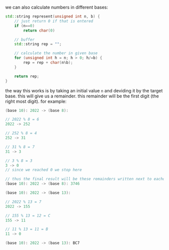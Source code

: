 we can also calculate numbers in different bases:
```c++
std::string represent(unsigned int n, b) {
	// just return 0 if that is entered
	if (n==0) 
		return char(0)

	// buffer
	std::string rep = "";

	// calculate the number in given base
	for (unsigned int h = n; h > 0; h/=b) {
		rep = rep + char(n%b);
	}

	return rep;
}
```

the way this works is by taking an initial value `n` and deviding it by the target base. this will give us a remainder. this remainder will be the first digit (the right most digit). for example:

```c++
(base 10): 2022 -> (base 8):

// 2022 % 8 = 6
2022 -> 252

// 252 % 8 = 4
252 -> 31

// 31 % 8 = 7
31 -> 3

// 3 % 8 = 3
3 -> 0
// since we reached 0 we stop here

// thus the final result will be these remainders written next to eachother:
(base 10): 2022 -> (base 8): 3746
```

```c++
(base 10): 2022 -> (base 13):

// 2022 % 13 = 7
2022 -> 155

// 155 % 13 = 12 = C
155 -> 11

// 11 % 13 = 11 = B
11 -> 0

(base 10): 2022 -> (base 13): BC7
```